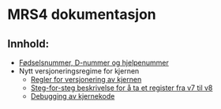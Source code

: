 # MRS4 dokumentasjon

## Innhold:

* [Fødselsnummer, D-nummer og hjelpenummer](fnr.md)
* Nytt versjoneringsregime for kjernen
  * [Regler for versjonering av kjernen](versjonering.md)
  * [Steg-for-steg beskrivelse for å ta et register fra v7 til v8](registerv7v8.md)
  * [Debugging av kjernekode](kjernedebug.md)
